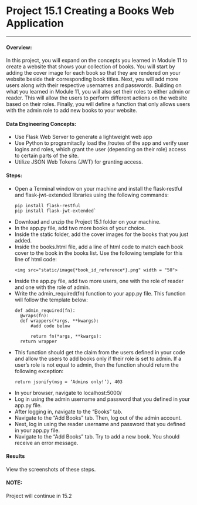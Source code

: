 # Project 15.1 Creating a Books Web Application
---

#### Overview:
In this project, you will expand on the concepts you learned in Module 11 to create a website that shows your collection of books. You will start by adding the cover image for each book so that they are rendered on your website beside their corresponding book titles. Next, you will add more users along with their respective usernames and passwords. Building on what you learned in Module 11, you will also set their roles to either admin or reader. This will allow the users to perform different actions on the website based on their roles. Finally, you will define a function that only allows users with the admin role to add new books to your website.

#### Data Engineering Concepts:
- Use Flask Web Server to generate a lightweight web app
- Use Python to programitaclly load the /routes of the app and verify user logins and roles, which grant the user (depending on their role) access to certain parts of the site. 
- Utilize JSON Web Tokens (JWT) for granting access.

#### Steps:
- Open a Terminal window on your machine and install the flask-restful and flask-jwt-extended libraries using the following commands:
  ```
  pip install flask-restful
  pip install flask-jwt-extended`
  ```
- Download and unzip the Project 15.1 folder on your machine.
- In the app.py file, add two more books of your choice.
- Inside the static folder, add the cover images for the books that you just added.
- Inside the books.html file, add a line of html code to match each book cover to the book in the books list. Use the following template for this line of html code:
  ```
  <img src="static/image{*book_id_reference*}.png" width = "50">
  ```
- Inside the app.py file, add two more users, one with the role of reader and one with the role of admin.
- Write the admin_required(fn) function to your app.py file. This function will follow the template below:
  ```
  def admin_required(fn):
    @wraps(fn):
    def wrappers(*args, **kwargs):
        #add code below
    
        return fn(*args, **kwargs):
    return wrapper
  ```
- This function should get the claim from the users defined in your code and allow the users to add books only if their role is set to admin. If a user’s role is not equal to admin, then the function should return the following exception:
  ```
  return jsonify(msg = ‘Admins only!’), 403
  ```
- In your browser, navigate to localhost:5000/
- Log in using the admin username and password that you defined in your app.py file.
- After logging in, navigate to the “Books” tab. 
- Navigate to the “Add Books” tab. Then, log out of the admin account.
- Next, log in using the reader username and password that you defined in your app.py file. 
- Navigate to the “Add Books” tab. Try to add a new book. You should receive an error message.

#### Results
View the screenshots of these steps. 

#### NOTE: 
Project will continue in 15.2 
